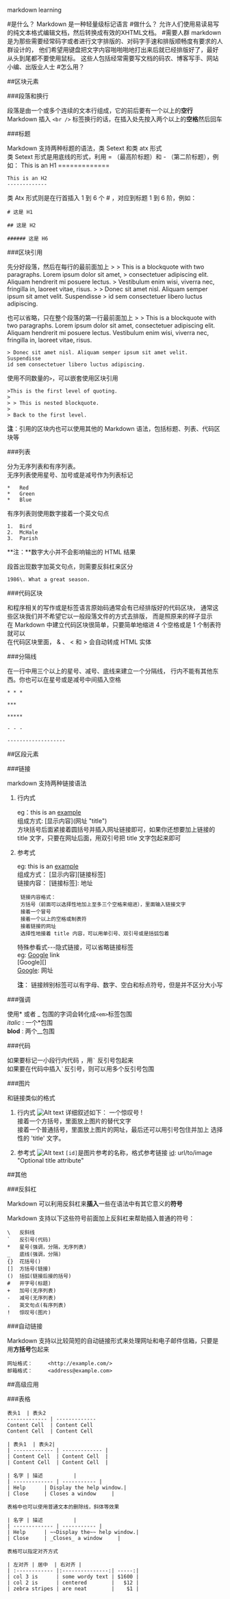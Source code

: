 markdown learning

#是什么？
Markdown 是一种轻量级标记语言
#做什么？
允许人们使用易读易写的纯文本格式编辑文档，然后转换成有效的XHTML文档。
#需要人群
markdown是为那些需要经常码字或者进行文字排版的、对码字手速和排版顺畅度有要求的人群设计的，
他们希望用键盘把文字内容啪啪啪地打出来后就已经排版好了，最好从头到尾都不要使用鼠标。
这些人包括经常需要写文档的码农、博客写手、网站小编、出版业人士
#怎么用？

##区块元素

###段落和换行

段落是由一个或多个连续的文本行组成，它的前后要有一个以上的**空行**  
Markdown 插入 `<br />` 标签换行的话，在插入处先按入两个以上的**空格**然后回车

###标题

Markdown 支持两种标题的语法，类 Setext 和类 atx 形式  
类 Setext 形式是用底线的形式，利用 = （最高阶标题）和 - （第二阶标题），例如：
    This is an H1
    =============
    
    This is an H2
    -------------
类 Atx 形式则是在行首插入 1 到 6 个 # ，对应到标题 1 到 6 阶，例如：

    # 这是 H1

    ## 这是 H2

    ###### 这是 H6

###区块引用

先分好段落，然后在每行的最前面加上 \>
    > This is a blockquote with two paragraphs. Lorem ipsum dolor sit amet,
    > consectetuer adipiscing elit. Aliquam hendrerit mi posuere lectus.
    > Vestibulum enim wisi, viverra nec, fringilla in, laoreet vitae, risus.
    > 
    > Donec sit amet nisl. Aliquam semper ipsum sit amet velit. Suspendisse
    > id sem consectetuer libero luctus adipiscing.
    
也可以省略，只在整个段落的第一行最前面加上 \>
    > This is a blockquote with two paragraphs. Lorem ipsum dolor sit amet,
    consectetuer adipiscing elit. Aliquam hendrerit mi posuere lectus.
    Vestibulum enim wisi, viverra nec, fringilla in, laoreet vitae, risus.

    > Donec sit amet nisl. Aliquam semper ipsum sit amet velit. Suspendisse
    id sem consectetuer libero luctus adipiscing.
使用不同数量的`>`，可以嵌套使用区块引用
    
    >This is the first level of quoting.
    >
    > > This is nested blockquote.
    >
    > Back to the first level.

**注**：引用的区块内也可以使用其他的 Markdown 语法，包括标题、列表、代码区块等

###列表

分为无序列表和有序列表。  
无序列表使用星号、加号或是减号作为列表标记
   
    *   Red
    *   Green
    *   Blue

有序列表则使用数字接着一个英文句点

    1.  Bird
    2.  McHale
    3.  Parish

**注：**数字大小并不会影响输出的 HTML 结果  

段首出现数字加英文句点，则需要反斜杠来区分

    1986\. What a great season.

###代码区块

和程序相关的写作或是标签语言原始码通常会有已经排版好的代码区块，
通常这些区块我们并不希望它以一般段落文件的方式去排版，
而是照原来的样子显示  
在 Markdown 中建立代码区块很简单，只要简单地缩进 4 个空格或是 1 个制表符就可以  
在代码区块里面， & 、 < 和 > 会自动转成 HTML 实体

###分隔线

在一行中用三个以上的星号、减号、底线来建立一个分隔线，
行内不能有其他东西。你也可以在星号或是减号中间插入空格

    * * *

    ***

    *****

    - - -

    -------------------

##区段元素



###链接

markdown 支持两种链接语法

1. 行内式
    
    eg：this is an [example](http://example.com/ "Optinal Tile Here")  </br>
    组成方式: [显示内容]\(网址 "title"\)  </br>
    方块括号后面紧接着圆括号并插入网址链接即可，如果你还想要加上链接的 title 文字，只要在网址后面，用双引号把 title 文字包起来即可

2. 参考式

    eg: this is an [example][id]  
    组成方式： [显示内容][链接标签]  
    链接内容： [链接标签]: 地址
    
        链接内容格式：
        方括号（前面可以选择性地加上至多三个空格来缩进），里面输入链接文字
        接着一个冒号
        接着一个以上的空格或制表符
        接着链接的网址
        选择性地接着 title 内容，可以用单引号、双引号或是括弧包着

    特殊参看式---隐式链接，可以省略链接标签  
    eg: [Google][] link  
    \[Google\][]  
    [Google]: 网址
    
    **注**： 链接辨别标签可以有字母、数字、空白和标点符号，但是并不区分大小写

[id]: http://example.com/
[google]: http://google.com/
    
###强调

使用\* 或者 \_ 包围的字词会转化成`<em>`标签包围  
*italic* :  一个\*包围  
__blod__ :  两个\_\_包围

###代码

如果要标记一小段行内代码 ，用`` ` `` 反引号包起来  
如果要在代码中插入`` ` ``反引号，则可以用多个反引号包围

###图片

和链接类似的格式  

1. 行内式
        ![Alt text](/path/to/img.jpg "Optional Title")
    详细叙述如下：
    一个惊叹号 !  
    接着一个方括号，里面放上图片的替代文字  
    接着一个普通括号，里面放上图片的网址，最后还可以用引号包住并加上 选择性的 'title' 文字。

2. 参考式
        ![Alt text][id]
    `[id]`是图片参考的名称，格式参考链接
        [id]: url/to/image  "Optional title attribute"

##其他

###反斜杠

Markdown 可以利用反斜杠来**插入**一些在语法中有其它意义的**符号**

Markdown 支持以下这些符号前面加上反斜杠来帮助插入普通的符号：
    
    \   反斜线
    `   反引号(代码)
    *   星号(强调，分隔，无序列表)
    _   底线(强调，分隔)
    {}  花括号()
    []  方括号(链接)
    ()  括弧(链接后接的括号)
    #   井字号(标题)
    +   加号(无序列表)
    -   减号(无序列表)
    .   英文句点(有序列表)
    !   惊叹号(图片)

###自动链接

Markdown 支持以比较简短的自动链接形式来处理网址和电子邮件信箱，只要是用**方括号**包起来

    网址格式：     <http://example.com/>
    邮箱格式：     <address@example.com>

##高级应用

###表格

    表头1  | 表头2
    ------------- | -------------
    Content Cell  | Content Cell
    Content Cell  | Content Cell
    
    | 表头1  | 表头2|
    | ------------- | ------------- |
    | Content Cell  | Content Cell  |
    | Content Cell  | Content Cell  |
    
    | 名字 | 描述          |
    | ------------- | ----------- |
    | Help      | Display the help window.|
    | Close     | Closes a window     |

    表格中也可以使用普通文本的删除线，斜体等效果
    
    | 名字 | 描述          |
    | ------------- | ----------- |
    | Help      | ~~Display the~~ help window.|
    | Close     | _Closes_ a window     |

    表格可以指定对齐方式
    
    | 左对齐 | 居中  | 右对齐 |
    | :------------ |:---------------:| -----:|
    | col 3 is      | some wordy text | $1600 |
    | col 2 is      | centered        |   $12 |
    | zebra stripes | are neat        |    $1 |

